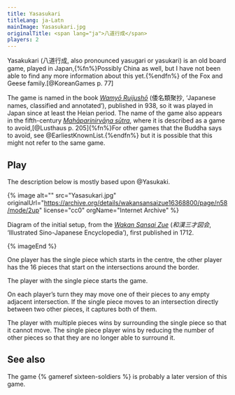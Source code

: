 ```yaml
---
title: Yasasukari
titleLang: ja-Latn
mainImage: Yasasukari.jpg
originalTitle: <span lang="ja">八道行成</span>
players: 2
---
```


<p class="lead">
<span lang="ja-Latn" class="noun">Yasakukari</span> (<span lang="ja">八道行成</span>, also pronounced <span lang="ja-Latn">yasugari</span> or <span lang="ja-Latn">yasukari</span>) is an old board game, played in Japan,{%fn%}Possibly China as well, but I have not been able to find any more information about this yet.{%endfn%} of the Fox and Geese family.[@KoreanGames p. 77]
</p>

The game is named in the book <cite>[Wamyō Ruijushō](https://en.wikipedia.org/wiki/Wamy%C5%8D_Ruijush%C5%8D)</cite> (<span lang="ja">倭名類聚抄</span>, ‘Japanese names, classified and annotated’), published in 938, so it was played in Japan since at least the <span lang="ja-Latn" class="noun">Heian</span> period. The name of the game also appears in the fifth-century [<cite>Mahāparinirvāṇa sūtra</cite>](https://en.wikipedia.org/wiki/Mah%C4%81y%C4%81na_Mah%C4%81parinirv%C4%81%E1%B9%87a_S%C5%ABtra), where it is described as a game to avoid,[@Lusthaus p. 205]{%fn%}For other games that the Buddha says to avoid, see @EarliestKnownList.<!-- https://suttacentral.net/dn1/en/sujato?lang=en&layout=linebyline&reference=none&notes=asterisk&highlight=true&script=latin -->{%endfn%} but it is possible that this might not refer to the same game.

## Play

The description below is mostly based upon @Yasukaki.

{% image
    alt=""
    src="Yasasukari.jpg"
    originalUrl="https://archive.org/details/wakansansaizue16368800/page/n58/mode/2up"
    license="cc0"
    orgName="Internet Archive" %}

Diagram of the initial setup, from the [<cite lang="ja-Latn">Wakan Sansai
Zue</cite>](https://en.wikipedia.org/wiki/Wakan_Sansai_Zue) (<cite lang="ja">和漢三才図会</cite>,
 ‘Illustrated Sino-Japanese Encyclopedia’), first published in 1712.

{% imageEnd %}

One player has the single piece which starts in the centre, the other player has
the 16 pieces that start on the intersections around the border.

The player with the single piece starts the game.

On each player’s turn they may move one of their pieces to any empty adjacent
intersection. If the single piece moves to an intersection directly between two
other pieces, it captures both of them.

The player with multiple pieces wins by surrounding the single piece so that it
cannot move. The single piece player wins by reducing the number of other pieces
so that they are no longer able to surround it.

## See also

The game {% gameref sixteen-soldiers %} is probably a later version of this
game.
